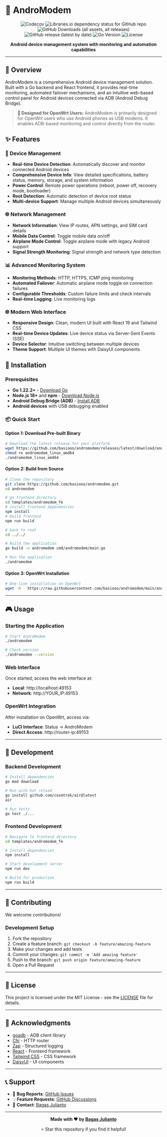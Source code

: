 # 🚀 AndroModem

<div align="center">

![Codecov](https://codecov.io/gh/basiooo/andromodem/branch/main/graph/badge.svg)
![Libraries.io dependency status for GitHub repo](https://img.shields.io/librariesio/github/basiooo/andromodem)
![GitHub Downloads (all assets, all releases)](https://img.shields.io/github/downloads/basiooo/andromodem/total)
![GitHub release (latest by date)](https://img.shields.io/github/v/release/basiooo/andromodem)
![Go Version](https://img.shields.io/github/go-mod/go-version/basiooo/andromodem)
![License](https://img.shields.io/github/license/basiooo/andromodem)

**Android device management system with monitoring and automation capabilities**

</div>

---

## 📖 Overview
AndroModem is a comprehensive Android device management solution. Built with a Go backend and React frontend, it provides real-time monitoring, automated failover mechanisms, and an intuitive web-based control panel for Android devices connected via ADB (Android Debug Bridge).

> **🛜 Designed for OpenWrt Users:**
AndroModem is primarily designed for OpenWrt users who use Android phones as USB modems. It enables ADB-based monitoring and control directly from the router.



## ✨ Features

### 🔧 **Device Management**
- **Real-time Device Detection**: Automatically discover and monitor connected Android devices
- **Comprehensive Device Info**: View detailed specifications, battery status, memory, storage, and system information
- **Power Control**: Remote power operations (reboot, power off, recovery mode, bootloader)
- **Root Detection**: Automatic detection of device root status
- **Multi-device Support**: Manage multiple Android devices simultaneously

### 🌐 **Network Management**
- **Network Information**: View IP routes, APN settings, and SIM card details
- **Mobile Data Control**: Toggle mobile data on/off
- **Airplane Mode Control**: Toggle airplane mode with legacy Android support
- **Signal Strength Monitoring**: Signal strength and network type detection

### 📊 **Advanced Monitoring System**
- **Monitoring Methods**: HTTP, HTTPS, ICMP ping monitoring
- **Automated Failover**: Automatic airplane mode toggle on connection failures
- **Configurable Thresholds**: Custom failure limits and check intervals
- **Real-time Logging**: Live monitoring logs

### 🌐 **Modern Web Interface**
- **Responsive Design**: Clean, modern UI built with React 19 and Tailwind CSS
- **Real-time Device Updates**: Live device status via Server-Sent Events (SSE)
- **Device Selector**: Intuitive switching between multiple devices
- **Theme Support**: Multiple UI themes with DaisyUI components


## 🚀 Installation

### Prerequisites
- **Go 1.22.2+** - [Download Go](https://golang.org/dl/)
- **Node.js 18+** and **npm** - [Download Node.js](https://nodejs.org/)
- **Android Debug Bridge (ADB)** - [Install ADB](https://developer.android.com/studio/command-line/adb)
- **Android devices** with USB debugging enabled

### 📦 Quick Start

#### Option 1: Download Pre-built Binary
```bash
# Download the latest release for your platform
wget https://github.com/basiooo/andromodem/releases/latest/download/andromodem_linux_amd64
chmod +x andromodem_linux_amd64
./andromodem_linux_amd64
```

#### Option 2: Build from Source
```bash
# Clone the repository
git clone https://github.com/basiooo/andromodem.git
cd andromodem

# go frontend directory
cd templates/andromodem_fe
# install frontend dependencies
npm install
# build frontend
npm run build

# back to root
cd ../../

# Build the application
go build -o andromodem cmd/andromodem/main.go

# Run the application
./andromodem
```

#### Option 3: OpenWrt Installation
```bash
# One-line installation on OpenWrt
wget -O - https://raw.githubusercontent.com/basiooo/andromodem/main/andromodem_openwrt.sh | sh -s install
```

---

## 🎮 Usage

### Starting the Application
```bash
# Start AndroModem
./andromodem

# Check version
./andromodem --version
```

### Web Interface
Once started, access the web interface at:
- **Local**: http://localhost:49153
- **Network**: http://YOUR_IP:49153

### OpenWrt Integration
After installation on OpenWrt, access via:
- **LuCI Interface**: Status → AndroModem
- **Direct Access**: http://router-ip:49153

---

## 🔧 Development

### Backend Development
```bash
# Install dependencies
go mod download

# Run with hot reload
go install github.com/cosmtrek/air@latest
air

# Run tests
go test ./...
```

### Frontend Development
```bash
# Navigate to frontend directory
cd templates/andromodem_fe

# Install dependencies
npm install

# Start development server
npm run dev

# Build for production
npm run build
```

---

## 🤝 Contributing

We welcome contributions!

### Development Setup
1. Fork the repository
2. Create a feature branch: `git checkout -b feature/amazing-feature`
3. Make your changes and add tests
4. Commit your changes: `git commit -m 'Add amazing feature'`
5. Push to the branch: `git push origin feature/amazing-feature`
6. Open a Pull Request

---

## 📄 License

This project is licensed under the MIT License - see the [LICENSE](LICENSE) file for details.

---

## 🙏 Acknowledgments

- [goadb](https://github.com/basiooo/goadb) - ADB client library
- [Chi](https://github.com/go-chi/chi) - HTTP router
- [Zap](https://github.com/uber-go/zap) - Structured logging
- [React](https://reactjs.org/) - Frontend framework
- [Tailwind CSS](https://tailwindcss.com/) - CSS framework
- [DaisyUI](https://daisyui.com/) - UI components

---

## 📞 Support

- 🐛 **Bug Reports**: [GitHub Issues](https://github.com/basiooo/andromodem/issues)
- 💡 **Feature Requests**: [GitHub Discussions](https://github.com/basiooo/andromodem/discussions)
- 📧 **Contact**: [Bagas Julianto](https://github.com/basiooo)

---

<div align="center">

**Made with ❤️ by [Bagas Julianto](https://github.com/basiooo)**

⭐ Star this repository if you find it helpful!

</div>
        
